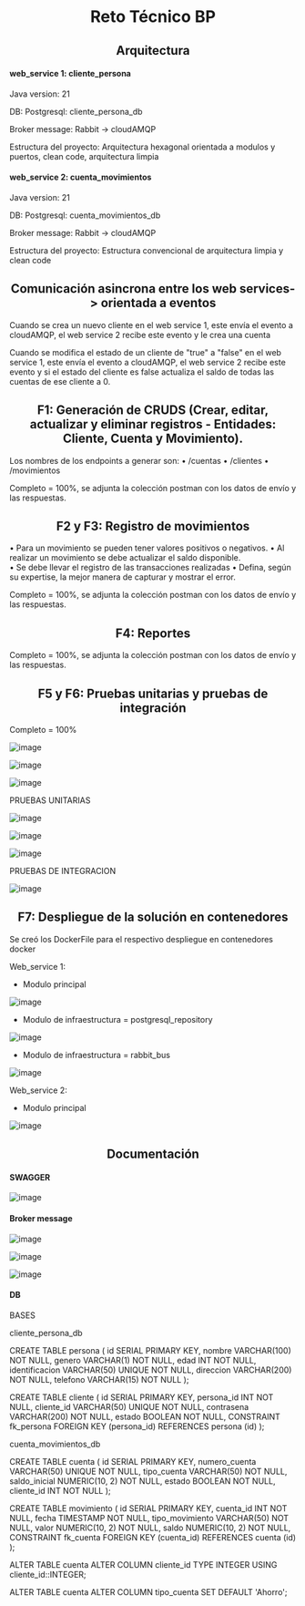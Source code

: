 <h1 align="center">Reto Técnico BP</h1>


<h2 align="center">Arquitectura  </h2>


<h4>web_service 1: cliente_persona</h4>

Java version: 21

DB: Postgresql:  cliente_persona_db

Broker message: Rabbit -> cloudAMQP


Estructura del proyecto: Arquitectura hexagonal orientada a modulos y puertos, clean code, arquitectura limpia


<h4>web_service 2: cuenta_movimientos</h4>


Java version: 21

DB: Postgresql: cuenta_movimientos_db

Broker message: Rabbit -> cloudAMQP

Estructura del proyecto: Estructura convencional de  arquitectura limpia y clean code


<h2 align="center">Comunicación asincrona  entre los web services-> orientada a eventos </h2>


Cuando se crea un nuevo cliente en el web service 1, este envía el evento a cloudAMQP, el web service 2 recibe este evento y le crea una cuenta



Cuando se modifica el estado de un  cliente de "true" a "false" en el web service 1, este envía el evento a cloudAMQP, el web service 2 recibe este evento y si el estado del cliente es false actualiza el saldo de todas las  cuentas de ese cliente a 0.



<h2 align="center">F1: Generación de CRUDS (Crear, editar, actualizar y eliminar registros - Entidades: Cliente, 
Cuenta y Movimiento). </h2>


Los nombres de los endpoints a generar son: 
• /cuentas 
• /clientes 
• /movimientos 


Completo = 100%, se adjunta la colección postman con los datos de envío y las respuestas.

<h2 align="center">F2 y F3: Registro de movimientos </h2>


• Para un movimiento se pueden tener valores positivos o negativos. 
• Al realizar un movimiento se debe actualizar el saldo disponible.  
• Se debe llevar el registro de las transacciones realizadas 
• Defina, según su expertise, la mejor manera de capturar y mostrar el error. 

Completo = 100%, se adjunta la colección postman con los datos de envío y las respuestas.

<h2 align="center">F4:  Reportes </h2>

Completo = 100%, se adjunta la colección postman con los datos de envío y las respuestas.

<h2 align="center">F5 y F6: Pruebas unitarias y pruebas de integración</h2>



Completo = 100%

![image](https://github.com/user-attachments/assets/52d4a8d4-f332-4d1d-b627-991c0edee4cd)

![image](https://github.com/user-attachments/assets/6dc528e2-6395-4070-b838-67280003f623)

![image](https://github.com/user-attachments/assets/b7ad1e92-0047-48bc-9d85-8fd083b67aec)


PRUEBAS UNITARIAS




![image](https://github.com/user-attachments/assets/d72941d9-1707-4090-a767-a484c4c25eb2)

![image](https://github.com/user-attachments/assets/c7a1e176-9e16-4e66-b131-c7cfb966ad68)


![image](https://github.com/user-attachments/assets/b265f8de-757c-44ee-a162-a24d2d25b370)



PRUEBAS DE INTEGRACION


![image](https://github.com/user-attachments/assets/c3e62dee-864a-4be1-a46e-369567bfe265)







<h2 align="center">F7: Despliegue de la solución en contenedores </h2>

Se creó los DockerFile para el respectivo despliegue en contenedores docker

Web_service 1:


  - Modulo principal
    
![image](https://github.com/user-attachments/assets/76ebef5d-e598-4c45-ad13-4b470123a727)


  - Modulo de infraestructura = postgresql_repository


![image](https://github.com/user-attachments/assets/f6afac5d-ba9a-4284-9515-243ef41d83b2)


  - Modulo de infraestructura = rabbit_bus


![image](https://github.com/user-attachments/assets/a980dd31-9de8-4ed4-96f5-3746d83317e6)



Web_service 2:


  - Modulo principal

    
![image](https://github.com/user-attachments/assets/fa210b2c-9f3d-4893-911b-46849f257a87)









<h2 align="center">Documentación </h2>


<h4>SWAGGER</h4>


![image](https://github.com/user-attachments/assets/3d47d89d-e40b-4830-8988-e1ce034631c5)




<h4 >Broker message</h4>


![image](https://github.com/user-attachments/assets/03d6de97-1855-4446-86f2-aad0a04b31be)


![image](https://github.com/user-attachments/assets/ea0ef2c2-0ed9-41ca-bdc6-5954822c7055)


![image](https://github.com/user-attachments/assets/b0d1ab94-5bc0-4d3a-bf9b-85f98be13a5e)



<h4>DB</h4>


BASES

cliente_persona_db


CREATE TABLE persona (
    id SERIAL PRIMARY KEY,
    nombre VARCHAR(100) NOT NULL,
    genero VARCHAR(1) NOT NULL,
    edad INT NOT NULL,
    identificacion VARCHAR(50) UNIQUE NOT NULL,
    direccion VARCHAR(200) NOT NULL,
    telefono VARCHAR(15) NOT NULL
);

CREATE TABLE cliente (
    id SERIAL PRIMARY KEY,
    persona_id INT NOT NULL,
    cliente_id VARCHAR(50) UNIQUE NOT NULL,
    contrasena VARCHAR(200) NOT NULL,
    estado BOOLEAN NOT NULL,
    CONSTRAINT fk_persona FOREIGN KEY (persona_id) REFERENCES persona (id)
);


cuenta_movimientos_db



CREATE TABLE cuenta (
    id SERIAL PRIMARY KEY,
    numero_cuenta VARCHAR(50) UNIQUE NOT NULL,
    tipo_cuenta VARCHAR(50) NOT NULL,
    saldo_inicial NUMERIC(10, 2) NOT NULL,
    estado BOOLEAN NOT NULL,
    cliente_id INT NOT NULL
);






CREATE TABLE movimiento (
    id SERIAL PRIMARY KEY,
    cuenta_id INT NOT NULL,
    fecha TIMESTAMP NOT NULL,
    tipo_movimiento VARCHAR(50) NOT NULL,
    valor NUMERIC(10, 2) NOT NULL,
    saldo NUMERIC(10, 2) NOT NULL,
    CONSTRAINT fk_cuenta FOREIGN KEY (cuenta_id) REFERENCES cuenta (id)
);


ALTER TABLE cuenta
ALTER COLUMN cliente_id TYPE INTEGER USING cliente_id::INTEGER;

ALTER TABLE cuenta
ALTER COLUMN tipo_cuenta SET DEFAULT 'Ahorro';

